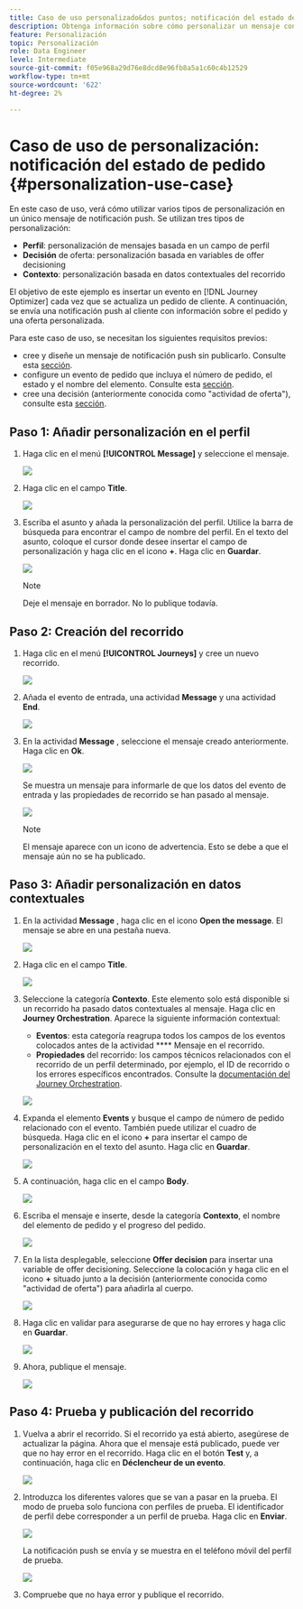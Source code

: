 ```yaml
---
title: Caso de uso personalizado&dos puntos; notificación del estado de pedido
description: Obtenga información sobre cómo personalizar un mensaje con perfil, decisión de oferta e información de contexto
feature: Personalización
topic: Personalización
role: Data Engineer
level: Intermediate
source-git-commit: f05e968a29d76e8dcd8e96fb8a5a1c60c4b12529
workflow-type: tm+mt
source-wordcount: '622'
ht-degree: 2%

---
```



# Caso de uso de personalización: notificación del estado de pedido {#personalization-use-case}

En este caso de uso, verá cómo utilizar varios tipos de personalización en un único mensaje de notificación push. Se utilizan tres tipos de personalización:

* **Perfil**: personalización de mensajes basada en un campo de perfil
* **Decisión** de oferta: personalización basada en variables de offer decisioning
* **Contexto**: personalización basada en datos contextuales del recorrido

El objetivo de este ejemplo es insertar un evento en [!DNL Journey Optimizer] cada vez que se actualiza un pedido de cliente. A continuación, se envía una notificación push al cliente con información sobre el pedido y una oferta personalizada.

Para este caso de uso, se necesitan los siguientes requisitos previos:

* cree y diseñe un mensaje de notificación push sin publicarlo. Consulte esta [sección](../create-message.md).
* configure un evento de pedido que incluya el número de pedido, el estado y el nombre del elemento. Consulte esta [sección](../event/about-events.md).
* cree una decisión (anteriormente conocida como &quot;actividad de oferta&quot;), consulte esta [sección](../offers/offer-activities/create-offer-activities.md).

## Paso 1: Añadir personalización en el perfil

1. Haga clic en el menú **[!UICONTROL Message]** y seleccione el mensaje.

   ![](assets/perso-uc.png)

1. Haga clic en el campo **Title**.

   ![](assets/perso-uc2.png)

1. Escriba el asunto y añada la personalización del perfil. Utilice la barra de búsqueda para encontrar el campo de nombre del perfil. En el texto del asunto, coloque el cursor donde desee insertar el campo de personalización y haga clic en el icono **+**. Haga clic en **Guardar**.

   ![](assets/perso-uc3.png)

   >[!NOTE]
   >
   >Deje el mensaje en borrador. No lo publique todavía.

## Paso 2: Creación del recorrido

1. Haga clic en el menú **[!UICONTROL Journeys]** y cree un nuevo recorrido.

   ![](assets/perso-uc4.png)

1. Añada el evento de entrada, una actividad **Message** y una actividad **End**.

   ![](assets/perso-uc5.png)

1. En la actividad **Message** , seleccione el mensaje creado anteriormente. Haga clic en **Ok**.

   ![](assets/perso-uc6.png)

   Se muestra un mensaje para informarle de que los datos del evento de entrada y las propiedades de recorrido se han pasado al mensaje.

   ![](assets/perso-uc7.png)

   >[!NOTE]
   >
   >El mensaje aparece con un icono de advertencia. Esto se debe a que el mensaje aún no se ha publicado.

## Paso 3: Añadir personalización en datos contextuales

1. En la actividad **Message** , haga clic en el icono **Open the message**. El mensaje se abre en una pestaña nueva.

   ![](assets/perso-uc8.png)

1. Haga clic en el campo **Title**.

   ![](assets/perso-uc9.png)

1. Seleccione la categoría **Contexto**. Este elemento solo está disponible si un recorrido ha pasado datos contextuales al mensaje. Haga clic en **Journey Orchestration**. Aparece la siguiente información contextual:

   * **Eventos**: esta categoría reagrupa todos los campos de los eventos colocados antes de la actividad  **** Mensaje en el recorrido.
   * **Propiedades** del recorrido: los campos técnicos relacionados con el recorrido de un perfil determinado, por ejemplo, el ID de recorrido o los errores específicos encontrados. Consulte la [documentación del Journey Orchestration](https://experienceleague.adobe.com/docs/journeys/using/building-advanced-conditions-journeys/syntax/journey-properties.html#building-advanced-conditions-journeys).

   ![](assets/perso-uc10.png)

1. Expanda el elemento **Events** y busque el campo de número de pedido relacionado con el evento. También puede utilizar el cuadro de búsqueda. Haga clic en el icono **+** para insertar el campo de personalización en el texto del asunto. Haga clic en **Guardar**.

   ![](assets/perso-uc11.png)

1. A continuación, haga clic en el campo **Body**.

   ![](assets/perso-uc12.png)

1. Escriba el mensaje e inserte, desde la categoría **Contexto**, el nombre del elemento de pedido y el progreso del pedido.

   ![](assets/perso-uc13.png)

1. En la lista desplegable, seleccione **Offer decision** para insertar una variable de offer decisioning. Seleccione la colocación y haga clic en el icono **+** situado junto a la decisión (anteriormente conocida como &quot;actividad de oferta&quot;) para añadirla al cuerpo.

   ![](assets/perso-uc14.png)

1. Haga clic en validar para asegurarse de que no hay errores y haga clic en **Guardar**.

   ![](assets/perso-uc15.png)

1. Ahora, publique el mensaje.

   ![](assets/perso-uc16.png)

## Paso 4: Prueba y publicación del recorrido

1. Vuelva a abrir el recorrido. Si el recorrido ya está abierto, asegúrese de actualizar la página. Ahora que el mensaje está publicado, puede ver que no hay error en el recorrido. Haga clic en el botón **Test** y, a continuación, haga clic en **Déclencheur de un evento**.

   ![](assets/perso-uc17.png)

1. Introduzca los diferentes valores que se van a pasar en la prueba. El modo de prueba solo funciona con perfiles de prueba. El identificador de perfil debe corresponder a un perfil de prueba. Haga clic en **Enviar**.

   ![](assets/perso-uc18.png)

   La notificación push se envía y se muestra en el teléfono móvil del perfil de prueba.

   ![](assets/perso-uc19.png)

1. Compruebe que no haya error y publique el recorrido.

